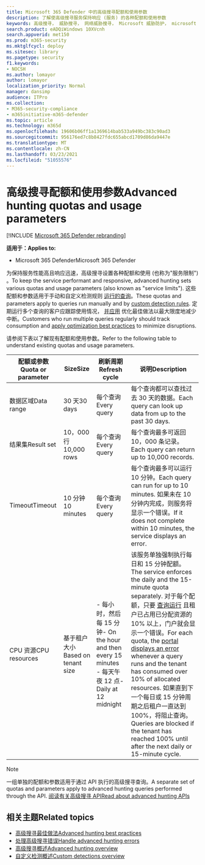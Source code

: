 ```yaml
---
title: Microsoft 365 Defender 中的高级搜寻配额和使用参数
description: 了解使高级搜寻服务保持响应 (服务) 的各种配额和使用参数
keywords: 高级搜寻， 威胁搜寻， 网络威胁搜寻， Microsoft 威胁防护， microsoft 365， mtp， m365， 搜索， 查询， 遥测， 架构， kusto， CPU 限制， 查询限制， 资源， 最大结果， 配额， 参数， 分配
search.product: eADQiWindows 10XVcnh
search.appverid: met150
ms.prod: m365-security
ms.mktglfcycl: deploy
ms.sitesec: library
ms.pagetype: security
f1.keywords:
- NOCSH
ms.author: lomayor
author: lomayor
localization_priority: Normal
manager: dansimp
audience: ITPro
ms.collection:
- M365-security-compliance
- m365initiative-m365-defender
ms.topic: article
ms.technology: m365d
ms.openlocfilehash: 19606b06ff1a1369614bab533a949bc383c90ad3
ms.sourcegitcommit: 956176ed7c8b8427fdc655abcd1709d86da9447e
ms.translationtype: MT
ms.contentlocale: zh-CN
ms.lasthandoff: 03/23/2021
ms.locfileid: "51055576"
---
```

# <a name="advanced-hunting-quotas-and-usage-parameters"></a><span data-ttu-id="2ab8f-104">高级搜寻配额和使用参数</span><span class="sxs-lookup"><span data-stu-id="2ab8f-104">Advanced hunting quotas and usage parameters</span></span>

[!INCLUDE [Microsoft 365 Defender rebranding](../includes/microsoft-defender.md)]


<span data-ttu-id="2ab8f-105">**适用于：**</span><span class="sxs-lookup"><span data-stu-id="2ab8f-105">**Applies to:**</span></span>
- <span data-ttu-id="2ab8f-106">Microsoft 365 Defender</span><span class="sxs-lookup"><span data-stu-id="2ab8f-106">Microsoft 365 Defender</span></span>

<span data-ttu-id="2ab8f-107">为保持服务性能高且响应迅速，高级搜寻设置各种配额和使用 (也称为"服务限制") 。</span><span class="sxs-lookup"><span data-stu-id="2ab8f-107">To keep the service performant and responsive, advanced hunting sets various quotas and usage parameters (also known as "service limits").</span></span> <span data-ttu-id="2ab8f-108">这些配额和参数适用于手动和自定义检测规则 [运行的查询](custom-detection-rules.md)。</span><span class="sxs-lookup"><span data-stu-id="2ab8f-108">These quotas and parameters apply to queries run manually and by [custom detection rules](custom-detection-rules.md).</span></span> <span data-ttu-id="2ab8f-109">定期运行多个查询的客户应跟踪使用情况， [并应用](advanced-hunting-best-practices.md) 优化最佳做法以最大限度地减少中断。</span><span class="sxs-lookup"><span data-stu-id="2ab8f-109">Customers who run multiple queries regularly should track consumption and [apply optimization best practices](advanced-hunting-best-practices.md) to minimize disruptions.</span></span>

<span data-ttu-id="2ab8f-110">请参阅下表以了解现有配额和使用参数。</span><span class="sxs-lookup"><span data-stu-id="2ab8f-110">Refer to the following table to understand existing quotas and usage parameters.</span></span>

| <span data-ttu-id="2ab8f-111">配额或参数</span><span class="sxs-lookup"><span data-stu-id="2ab8f-111">Quota or parameter</span></span> | <span data-ttu-id="2ab8f-112">Size</span><span class="sxs-lookup"><span data-stu-id="2ab8f-112">Size</span></span> | <span data-ttu-id="2ab8f-113">刷新周期</span><span class="sxs-lookup"><span data-stu-id="2ab8f-113">Refresh cycle</span></span> | <span data-ttu-id="2ab8f-114">说明</span><span class="sxs-lookup"><span data-stu-id="2ab8f-114">Description</span></span> |
|--|--|--|--|
| <span data-ttu-id="2ab8f-115">数据区域</span><span class="sxs-lookup"><span data-stu-id="2ab8f-115">Data range</span></span> | <span data-ttu-id="2ab8f-116">30 天</span><span class="sxs-lookup"><span data-stu-id="2ab8f-116">30 days</span></span> | <span data-ttu-id="2ab8f-117">每个查询</span><span class="sxs-lookup"><span data-stu-id="2ab8f-117">Every query</span></span> | <span data-ttu-id="2ab8f-118">每个查询都可以查找过去 30 天的数据。</span><span class="sxs-lookup"><span data-stu-id="2ab8f-118">Each query can look up data from up to the past 30 days.</span></span> |
| <span data-ttu-id="2ab8f-119">结果集</span><span class="sxs-lookup"><span data-stu-id="2ab8f-119">Result set</span></span> | <span data-ttu-id="2ab8f-120">10，000 行</span><span class="sxs-lookup"><span data-stu-id="2ab8f-120">10,000 rows</span></span> | <span data-ttu-id="2ab8f-121">每个查询</span><span class="sxs-lookup"><span data-stu-id="2ab8f-121">Every query</span></span> | <span data-ttu-id="2ab8f-122">每个查询最多可返回 10，000 条记录。</span><span class="sxs-lookup"><span data-stu-id="2ab8f-122">Each query can return up to 10,000 records.</span></span> |
| <span data-ttu-id="2ab8f-123">Timeout</span><span class="sxs-lookup"><span data-stu-id="2ab8f-123">Timeout</span></span> | <span data-ttu-id="2ab8f-124">10 分钟</span><span class="sxs-lookup"><span data-stu-id="2ab8f-124">10 minutes</span></span> | <span data-ttu-id="2ab8f-125">每个查询</span><span class="sxs-lookup"><span data-stu-id="2ab8f-125">Every query</span></span> | <span data-ttu-id="2ab8f-126">每个查询最多可以运行 10 分钟。</span><span class="sxs-lookup"><span data-stu-id="2ab8f-126">Each query can run for up to 10 minutes.</span></span> <span data-ttu-id="2ab8f-127">如果未在 10 分钟内完成，则服务将显示一个错误。</span><span class="sxs-lookup"><span data-stu-id="2ab8f-127">If it does not complete within 10 minutes, the service displays an error.</span></span>
| <span data-ttu-id="2ab8f-128">CPU 资源</span><span class="sxs-lookup"><span data-stu-id="2ab8f-128">CPU resources</span></span> | <span data-ttu-id="2ab8f-129">基于租户大小</span><span class="sxs-lookup"><span data-stu-id="2ab8f-129">Based on tenant size</span></span> | <span data-ttu-id="2ab8f-130">- 每小时，然后每 15 分钟</span><span class="sxs-lookup"><span data-stu-id="2ab8f-130">- On the hour and then every 15 minutes</span></span><br><span data-ttu-id="2ab8f-131">- 每天午夜 12 点</span><span class="sxs-lookup"><span data-stu-id="2ab8f-131">- Daily at 12 midnight</span></span> | <span data-ttu-id="2ab8f-132">该服务单独强制执行每日和 15 分钟配额。</span><span class="sxs-lookup"><span data-stu-id="2ab8f-132">The service enforces the daily and the 15-minute quota separately.</span></span> <span data-ttu-id="2ab8f-133">对于每个配额，只要 [查询运行](advanced-hunting-errors.md) 且租户已占用已分配资源的 10% 以上，门户就会显示一个错误。</span><span class="sxs-lookup"><span data-stu-id="2ab8f-133">For each quota, the [portal displays an error](advanced-hunting-errors.md) whenever a query runs and the tenant has consumed over 10% of allocated resources.</span></span> <span data-ttu-id="2ab8f-134">如果直到下一个每日或 15 分钟周期之后租户一直达到 100%，将阻止查询。</span><span class="sxs-lookup"><span data-stu-id="2ab8f-134">Queries are blocked if the tenant has reached 100% until after the next daily or 15-minute cycle.</span></span> |

>[!NOTE] 
><span data-ttu-id="2ab8f-135">一组单独的配额和参数适用于通过 API 执行的高级搜寻查询。</span><span class="sxs-lookup"><span data-stu-id="2ab8f-135">A separate set of quotas and parameters apply to advanced hunting queries performed through the API.</span></span> [<span data-ttu-id="2ab8f-136">阅读有关高级搜寻 API</span><span class="sxs-lookup"><span data-stu-id="2ab8f-136">Read about advanced hunting APIs</span></span>](./api-advanced-hunting.md)

## <a name="related-topics"></a><span data-ttu-id="2ab8f-137">相关主题</span><span class="sxs-lookup"><span data-stu-id="2ab8f-137">Related topics</span></span>

- [<span data-ttu-id="2ab8f-138">高级搜寻最佳做法</span><span class="sxs-lookup"><span data-stu-id="2ab8f-138">Advanced hunting best practices</span></span>](advanced-hunting-best-practices.md)
- [<span data-ttu-id="2ab8f-139">处理高级搜寻错误</span><span class="sxs-lookup"><span data-stu-id="2ab8f-139">Handle advanced hunting errors</span></span>](advanced-hunting-errors.md)
- [<span data-ttu-id="2ab8f-140">高级搜寻概述</span><span class="sxs-lookup"><span data-stu-id="2ab8f-140">Advanced hunting overview</span></span>](advanced-hunting-overview.md)
- [<span data-ttu-id="2ab8f-141">自定义检测概述</span><span class="sxs-lookup"><span data-stu-id="2ab8f-141">Custom detections overview</span></span>](custom-detections-overview.md)